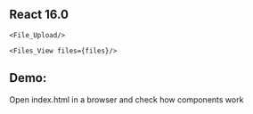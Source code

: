 ## React 16.0
```
<File_Upload/>

<Files_View files={files}/>
```

## Demo:
Open index.html in a browser and check how components work

